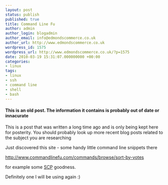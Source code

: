```yaml
---
layout: post
status: publish
published: true
title: Command Line Fu
author: admin
author_login: blogadmin
author_email: info@edmondscommerce.co.uk
author_url: http://www.edmondscommerce.co.uk
wordpress_id: 1575
wordpress_url: http://www.edmondscommerce.co.uk/?p=1575
date: 2010-03-19 15:31:07.000000000 +00:00
categories:
- linux
tags:
- linux
- ssh
- command line
- shell
- bash
---
```

<div class="oldpost"><h4>This is an old post. The information it contains is probably out of date or innacurate</h4>
<p>
This is a post that was written a long time ago and is only being kept here for posterity.
You should probably look up more recent blog posts related to the subject you are researching
</p>
</div>
Just discovered this site - some handy little command line snippets there

<a href="http://www.commandlinefu.com/commands/browse/sort-by-votes">http://www.commandlinefu.com/commands/browse/sort-by-votes</a>

for example some <a href="http://www.commandlinefu.com/commands/matching/scp/c2Nw/sort-by-votes">SCP</a> goodness.

Definitely one I will be using again :)
